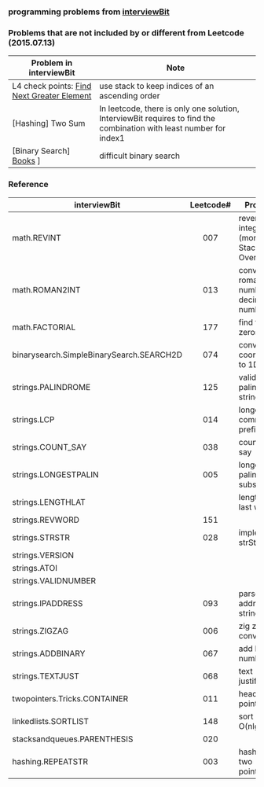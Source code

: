 ### programming problems from [interviewBit](http://www.interviewbit.com/dashboard/)

### Problems that are not included by or different from Leetcode (2015.07.13)
| Problem in interviewBit |          Note       |
| ----------------------- | --------------------| 
| L4 check points: [Find Next Greater Element](http://www.interviewbit.com/courses/programming/topics/stacks-and-queues/problems/nextgreater/) | use stack to keep indices of an ascending order |
| [Hashing] Two Sum | In leetcode, there is only one solution, InterviewBit requires to find the combination with least number for index1 |
| [Binary Search] [Books](http://www.interviewbit.com/courses/programming/topics/binary-search/problems/books/) ] | difficult binary search |

### Reference

|   interviewBit    | Leetcode# |    Problem    |
| ----------------- | :-------: | ------------- |
| math.REVINT       | 007       | reverse integer (monitor Stack Overflow) |
| math.ROMAN2INT    | 013       | convert roman number to decimal number |
| math.FACTORIAL    | 177       | find trailing zeros in n! |
| binarysearch.SimpleBinarySearch.SEARCH2D | 074 | convert 2D coordinates to 1D index | 
| strings.PALINDROME | 125       | validate palindrome string |
| strings.LCP       | 014       | longest common prefix |
| strings.COUNT_SAY | 038       | count and say |
| strings.LONGESTPALIN | 005       | longest palindromic substring |
| strings.LENGTHLAT |           | length of last word |
| strings.REVWORD   | 151       |  |
| strings.STRSTR    | 028       | implement strStr |
| strings.VERSION   |           | |
| strings.ATOI   |           | |
| strings.VALIDNUMBER |           | |
| strings.IPADDRESS | 093       | parse ip address string |
| strings.ZIGZAG    | 006       | zig zag conversion |
| strings.ADDBINARY | 067       | add binary numbers |
| strings.TEXTJUST  | 068       | text justification |
| twopointers.Tricks.CONTAINER | 011 | head - tail pointers |
| linkedlists.SORTLIST | 148       | sort list in O(nlgn) |
| stacksandqueues.PARENTHESIS | 020       | |
| hashing.REPEATSTR | 003       | hashing + two pointers |


